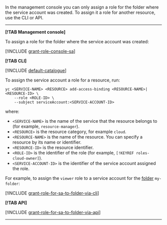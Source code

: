 In the management console you can only assign a role for the folder where the service account was created. To assign it a role for another resource, use the CLI or API.

---

**[!TAB Management console]**

To assign a role for the folder where the service account was created:

[!INCLUDE [grant-role-console-sa](../grant-role-console-sa.md)]

**[!TAB CLI]**

[!INCLUDE [default-catalogue](../default-catalogue.md)]

To assign the service account a role for a resource, run:

```
yc <SERVICE-NAME> <RESOURCE> add-access-binding <RESOURCE-NAME>|<RESOURCE-ID> \
    --role <ROLE-ID> \
    --subject serviceAccount:<SERVICE-ACCOUNT-ID>
```

where:

* `<SERVICE-NAME>` is the name of the service that the resource belongs to (for example, `resource-manager`).
* `<RESOURCE>` is the resource category, for example `cloud`.
* `<RESOURCE-NAME>` is the name of the resource. You can specify a resource by its name or identifier.
* `<RESOURCE-ID>` is the resource identifier.
* `<ROLE-ID>` is the identifier of the role (for example, `[!KEYREF roles-cloud-owner]`).
* `<SERVICE-ACCOUNT-ID>` is the identifier of the service account assigned the role.

For example, to assign the `viewer` role to a service account for the [folder](../../resource-manager/concepts/resources-hierarchy.md#folder) `my-folder`:

[!INCLUDE [grant-role-for-sa-to-folder-via-cli](grant-role-for-sa-to-folder-via-cli.md)]

**[!TAB API]**

[!INCLUDE [grant-role-for-sa-to-folder-via-api](grant-role-for-sa-to-folder-via-api.md)]

---

